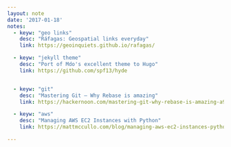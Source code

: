 ```yaml
---
layout: note
date: '2017-01-18'
notes:
  - keyw: "geo links"
    desc: "Ráfagas: Geospatial links everyday"
    link: https://geoinquiets.github.io/rafagas/

  - keyw: "jekyll theme"
    desc: "Port of Mdo's excellent theme to Hugo"
    link: https://github.com/spf13/hyde


  - keyw: "git"
    desc: "Mastering Git — Why Rebase is amazing"
    link: https://hackernoon.com/mastering-git-why-rebase-is-amazing-a954485b128a#.y25itgvln

  - keyw: "aws"
    desc: "Managing AWS EC2 Instances with Python"
    link: https://mattmccullo.com/blog/managing-aws-ec2-instances-python/

---
```


